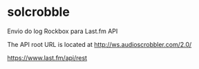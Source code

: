 # solcrobble
Envio do log Rockbox para Last.fm API


The API root URL is located at http://ws.audioscrobbler.com/2.0/

https://www.last.fm/api/rest